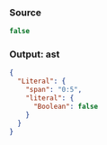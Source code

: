 ### Source
```js parse:expr
false
```

### Output: ast
```json
{
  "Literal": {
    "span": "0:5",
    "literal": {
      "Boolean": false
    }
  }
}
```
